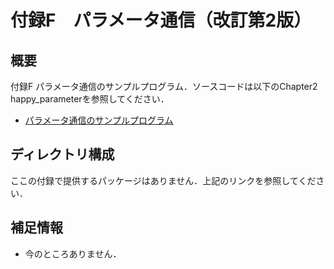 # 付録F　パラメータ通信（改訂第2版）
## 概要
付録F パラメータ通信のサンプルプログラム．ソースコードは以下のChapter2 happy_parameterを参照してください．
- [パラメータ通信のサンプルプログラム](https://github.com/AI-Robot-Book-Humble/chapter2/tree/main/happy_parameter)

## ディレクトリ構成
ここの付録で提供するパッケージはありません．上記のリンクを参照してください．


## 補足情報
- 今のところありません．
